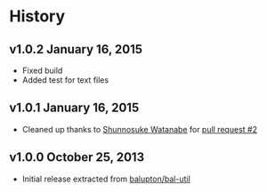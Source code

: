 # History

## v1.0.2 January 16, 2015
- Fixed build
- Added test for text files

## v1.0.1 January 16, 2015
- Cleaned up thanks to [Shunnosuke Watanabe](https://github.com/shinnn) for [pull request #2](https://github.com/bevry/istextorbinary/pull/2)

## v1.0.0 October 25, 2013
- Initial release extracted from [balupton/bal-util](https://github.com/balupton/bal-util/blob/6501d51bc0244fce3781fc0150136f7493099237/src/lib/paths.coffee#L100-L201)

